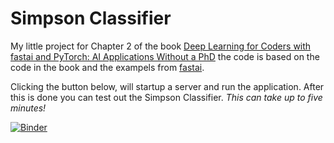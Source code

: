 # Simpson Classifier  
My little project for Chapter 2 of the book [Deep Learning for Coders with fastai and PyTorch: AI Applications Without a PhD](https://www.amazon.de/Deep-Learning-Coders-Fastai-Pytorch/dp/1492045527) the code is based on the code in the book and the exampels from [fastai](http://docs.fast.ai/).

Clicking the button below, will startup a server and run the application. After this is done you can test out the Simpson Classifier. *This can take up to five minutes!*

[![Binder](https://mybinder.org/badge_logo.svg)](https://mybinder.org/v2/gh/Jack-Byte/simpsons-classifier/master?urlpath=%2Fvoila%2Frender%2Ffastai-simpson-classifier-inference-notebook.ipynb)
